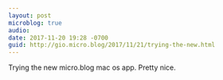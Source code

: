 ```yaml
---
layout: post
microblog: true
audio: 
date: 2017-11-20 19:28 -0700
guid: http://gio.micro.blog/2017/11/21/trying-the-new.html
---
```

Trying the new micro.blog mac os app. Pretty nice. 
